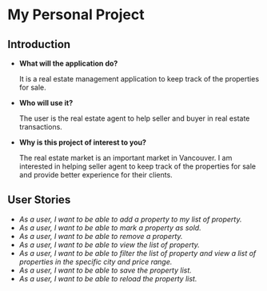 # My Personal Project

## Introduction


- **What will the application do?**

    It is a real estate management application to keep track of the properties for sale.
 
- **Who will use it?**

    The user is the real estate agent to help seller and buyer in real estate transactions.

- **Why is this project of interest to you?**
    
    The real estate market is an important market in Vancouver. I am interested in helping seller agent
    to keep track of the properties for sale and provide better experience for their clients.

## User Stories

- *As a user, I want to be able to add a property to my list of property.*
- *As a user, I want to be able to mark a property as sold.*
- *As a user, I want to be able to remove a property.*
- *As a user, I want to be able to view the list of property.*
- *As a user, I want to be able to filter the list of property and view a list of properties
  in the specific city and price range.*
- *As a user, I want to be able to save the property list.*
- *As a user, I want to be able to reload the property list.*

